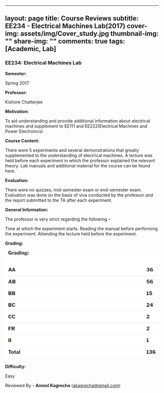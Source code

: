  ---
layout: page
title: Course Reviews
subtitle: EE234 - Electrical Machines Lab(2017)
cover-img: assets/img/Cover_study.jpg
thumbnail-img: ""
share-img: ""
comments: true
tags: [Academic, Lab]
---

### EE234: Electrical Machines Lab

**Semester:**

 Spring 2017

**Professor:**

 Kishore Chatterjee

**Motivation:**

To aid understanding and provide additional information about electrical machines and supplement to EE111 and EE222(Electrical Machines and Power Electronics)

**Course Content:**

There were 5 experiments and several demonstrations that greatly supplemented to the understanding of electrical machines. A lecture was held before each experiment in which the professor explained the relevant theory. Lab manuals and additional material for the course can be found here.

**Evaluation:**

There were no quizzes, mid-semester exam or end-semester exam. Evaluation was done on the basis of viva conducted by the professor and the report submitted to the TA after each experiment.

**General Information:**

 The professor is very strict regarding the following –

Time at which the experiment starts.
Reading the manual before performing the experiment.
Attending the lecture held before the experiment.

**Grading:**

![Grades](ee234_spring2017.png)

**Difficulty:**

 Easy

Reviewed By – **Anmol Kagrecha** (akagrecha@gmail.com)